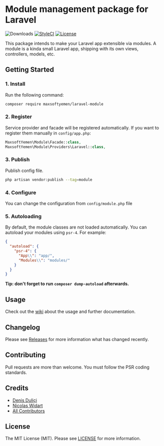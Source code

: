 # Module management package for Laravel

![Downloads](https://img.shields.io/packagist/dt/maxsoftyemen/laravel-module)
[![StyleCI](https://github.styleci.io/repos/180859866/shield?style=flat&branch=master)](https://styleci.io/repos/180859866)
[![License](https://img.shields.io/github/license/maxsoftyemen/laravel-module)](LICENSE.md)

This package intends to make your Laravel app extensible via modules. A module is a kinda small Laravel app, shipping with its own views, controllers, models, etc.

## Getting Started

### 1. Install

Run the following command:

```bash
composer require maxsoftyemen/laravel-module
```

### 2. Register

Service provider and facade will be registered automatically. If you want to register them manually in `config/app.php`:

```php
MaxsoftYemen\Module\Facade::class,
MaxsoftYemen\Module\Providers\Laravel::class,
```

### 3. Publish

Publish config file.

```bash
php artisan vendor:publish --tag=module
```

### 4. Configure

You can change the configuration from `config/module.php` file

### 5. Autoloading

By default, the module classes are not loaded automatically. You can autoload your modules using `psr-4`. For example:

```json
{
  "autoload": {
    "psr-4": {
      "App\\": "app/",
      "Modules\\": "modules/"
    }
  }
}
```

**Tip: don't forget to run `composer dump-autoload` afterwards.**

## Usage

Check out the [wiki](../../wiki) about the usage and further documentation.

## Changelog

Please see [Releases](../../releases) for more information what has changed recently.

## Contributing

Pull requests are more than welcome. You must follow the PSR coding standards.

## Credits

- [Denis Duliçi](https://github.com/denisdulici)
- [Nicolas Widart](https://github.com/nwidart)
- [All Contributors](../../contributors)

## License

The MIT License (MIT). Please see [LICENSE](LICENSE.md) for more information.
